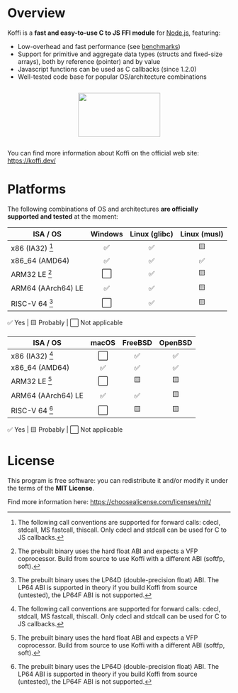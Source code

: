 # Overview

Koffi is a **fast and easy-to-use C to JS FFI module** for [Node.js](https://nodejs.org/), featuring:

* Low-overhead and fast performance (see [benchmarks](https://koffi.dev/benchmarks))
* Support for primitive and aggregate data types (structs and fixed-size arrays), both by reference (pointer) and by value
* Javascript functions can be used as C callbacks (since 1.2.0)
* Well-tested code base for popular OS/architecture combinations

<p style="text-align: center; margin: 2em;">
    <img src="{{ ASSET static/koffi/logo.webp }}" width="185" height="99" alt=""/>
</p>

You can find more information about Koffi on the official web site: https://koffi.dev/

# Platforms

The following combinations of OS and architectures __are officially supported and tested__ at the moment:

ISA / OS           | Windows | Linux (glibc) | Linux (musl)
------------------ | ------- | ------------- | ------------
x86 (IA32) [^1]    | ✅      | ✅            | 🟨
x86_64 (AMD64)     | ✅      | ✅            | ✅
ARM32 LE [^2]      | ⬜️      | ✅            | 🟨
ARM64 (AArch64) LE | ✅      | ✅            | 🟨
RISC-V 64 [^3]     | ⬜️      | ✅            | 🟨

<div class="legend">✅ Yes | 🟨 Probably | ⬜️ Not applicable</div>

ISA / OS           | macOS | FreeBSD     | OpenBSD
------------------ | ----- | ----------- | --------
x86 (IA32) [^1]    | ⬜️    | ✅          | ✅
x86_64 (AMD64)     | ✅    | ✅          | ✅
ARM32 LE [^2]      | ⬜️    | 🟨          | 🟨
ARM64 (AArch64) LE | ✅    | ✅          | 🟨
RISC-V 64 [^3]     | ⬜️    | 🟨          | 🟨

<div class="legend">✅ Yes | 🟨 Probably | ⬜️ Not applicable</div>

[^1]: The following call conventions are supported for forward calls: cdecl, stdcall, MS fastcall, thiscall. Only cdecl and stdcall can be used for C to JS callbacks.
[^2]: The prebuilt binary uses the hard float ABI and expects a VFP coprocessor. Build from source to use Koffi with a different ABI (softfp, soft).
[^3]: The prebuilt binary uses the LP64D (double-precision float) ABI. The LP64 ABI is supported in theory if you build Koffi from source (untested), the LP64F ABI is not supported.

# License

This program is free software: you can redistribute it and/or modify it under the terms of the **MIT License**.

Find more information here: https://choosealicense.com/licenses/mit/

<style>
     table td:not(:first-child) { text-align: center; }
</style>

